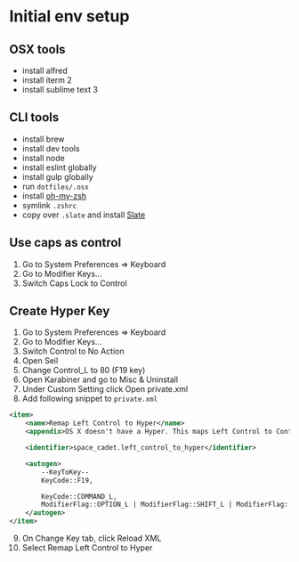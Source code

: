 # Initial env setup

## OSX tools
* install alfred
* install iterm 2
* install sublime text 3

## CLI tools
* install brew
* install dev tools
* install node
* install eslint globally
* install gulp globally
* run `dotfiles/.osx`
* install [oh-my-zsh](https://github.com/robbyrussell/oh-my-zsh)
* symlink `.zshrc`
* copy over `.slate` and install [Slate](https://github.com/jigish/slate)

## Use caps as control
1. Go to System Preferences => Keyboard
2. Go to Modifier Keys...
3. Switch Caps Lock to Control

## Create Hyper Key
1. Go to System Preferences => Keyboard
2. Go to Modifier Keys...
3. Switch Control to No Action
4. Open Seil
5. Change Control_L to 80 (F19 key)
6. Open Karabiner and go to Misc & Uninstall
7. Under Custom Setting click Open private.xml
8. Add following snippet to `private.xml`

```xml
<item>
    <name>Remap Left Control to Hyper</name>
    <appendix>OS X doesn't have a Hyper. This maps Left Control to Control + Shift + Option + Command.</appendix>

    <identifier>space_cadet.left_control_to_hyper</identifier>

    <autogen>
        --KeyToKey--
        KeyCode::F19,

        KeyCode::COMMAND_L,
        ModifierFlag::OPTION_L | ModifierFlag::SHIFT_L | ModifierFlag::CONTROL_L
    </autogen>
</item>
```

9. On Change Key tab, click Reload XML
10. Select Remap Left Control to Hyper